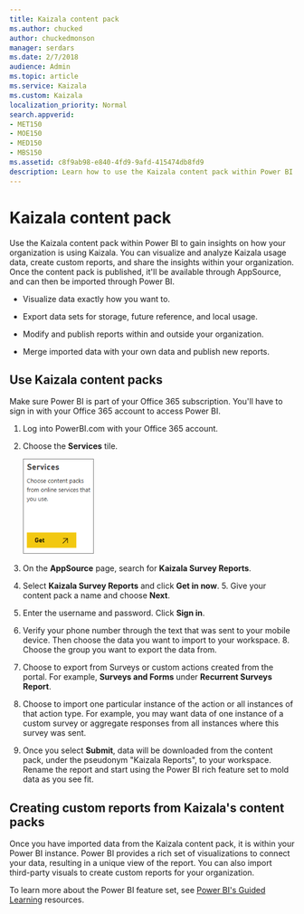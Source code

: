 ```yaml
---
title: Kaizala content pack
ms.author: chucked
author: chuckedmonson
manager: serdars
ms.date: 2/7/2018
audience: Admin
ms.topic: article
ms.service: Kaizala
ms.custom: Kaizala
localization_priority: Normal
search.appverid:
- MET150
- MOE150
- MED150
- MBS150
ms.assetid: c8f9ab98-e840-4fd9-9afd-415474db8fd9
description: Learn how to use the Kaizala content pack within Power BI to gain insights on how your organization is using Kaizala.
---
```


# Kaizala content pack

Use the Kaizala content pack within Power BI to gain insights on how your organization is using Kaizala. You can visualize and analyze Kaizala usage data, create custom reports, and share the insights within your organization. Once the content pack is published, it'll be available through AppSource, and can then be imported through Power BI.
  
- Visualize data exactly how you want to.
    
- Export data sets for storage, future reference, and local usage.
    
- Modify and publish reports within and outside your organization.
    
- Merge imported data with your own data and publish new reports.
    
## Use Kaizala content packs

Make sure Power BI is part of your Office 365 subscription. You'll have to sign in with your Office 365 account to access Power BI.
  
1. Log into PowerBI.com with your Office 365 account.
    
2. Choose the **Services** tile. 
    
    ![Choose Services to connect to Microsoft AppSource](media/e6468226-b3f7-48f9-85de-b47dcf77ebbc.png)
  
3. On the **AppSource** page, search for **Kaizala Survey Reports**.
    
4. Select **Kaizala Survey Reports** and click **Get in now**.
    5. Give your content pack a name and choose **Next**.
    
6. Enter the username and password. Click **Sign in**.
    
7. Verify your phone number through the text that was sent to your mobile device. Then choose the data you want to import to your workspace.
    8. Choose the group you want to export the data from.
    
9. Choose to export from Surveys or custom actions created from the portal. For example, **Surveys and Forms** under **Recurrent Surveys Report**.
    
10. Choose to import one particular instance of the action or all instances of that action type. For example, you may want data of one instance of a custom survey or aggregate responses from all instances where this survey was sent.
    
11. Once you select **Submit**, data will be downloaded from the content pack, under the pseudonym "Kaizala Reports", to your workspace. Rename the report and start using the Power BI rich feature set to mold data as you see fit.
    
## Creating custom reports from Kaizala's content packs

Once you have imported data from the Kaizala content pack, it is within your Power BI instance. Power BI provides a rich set of visualizations to connect your data, resulting in a unique view of the report. You can also import third-party visuals to create custom reports for your organization.
  
To learn more about the Power BI feature set, see [Power BI's Guided Learning](https://docs.microsoft.com/en-us/power-bi/guided-learning/) resources. 
  

